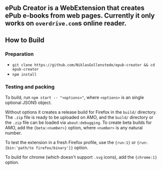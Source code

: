 ## ePub Creator is a WebExtension that creates ePub e-books from web pages. Currently it only works on  `overdrive.com`s online reader.

## How to Build

### Preparation

  - `git clone https://github.com/NiklasGollenstede/epub-creator && cd epub-creator`
  - `npm install`

### Testing and packing

To build, run `npm start -- "<options>"`, where `<options>` is an single optional JSON5 object.

Without options it creates a release build for Firefox in the `build/` directory.
The `.zip` file is ready to be uploaded on AMO, and the `build/` directory or the `.zip` file can be loaded via `about:debugging`.
To create beta builds for AMO, add the `{beta:<number>}` option, where `<number>` is any natural number.

To test the extension in a fresh Firefox profile, use the `{run:1}` or `{run:{bin:'path/to firefox/binary'}}` option.

To build for chrome (which doesn't support `.svg` icons), add the `{chrome:1}` option.
